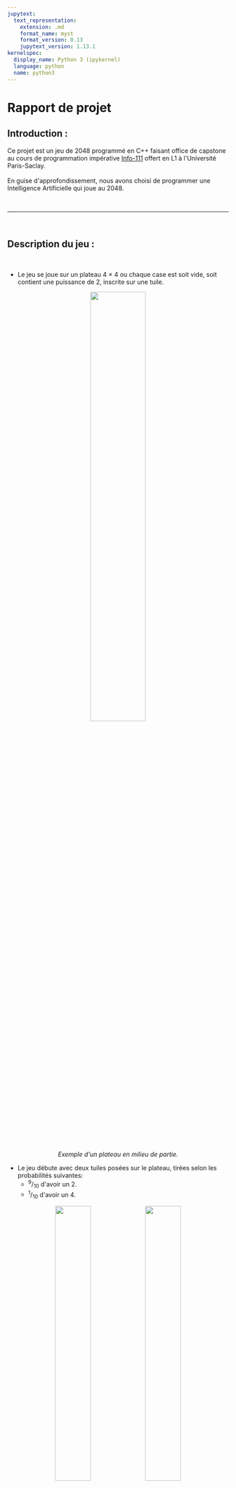 ```yaml
---
jupytext:
  text_representation:
    extension: .md
    format_name: myst
    format_version: 0.13
    jupytext_version: 1.13.1
kernelspec:
  display_name: Python 3 (ipykernel)
  language: python
  name: python3
---
```


# Rapport de projet

<!-- *Les paragraphes en italique comme celui-ci vous donnent des
indications sur le contenu attendu; ils sont à supprimer une fois
votre rapport rédigé*

*Ce rapport pourra servir de support pour votre présentation orale*

*Soyez objectifs et factuels! Vous ne serez pas évalué sur ce que vous
affirmez, mais sur la pertinence et la justesse de ce que vous
affirmez.* -->

## Introduction :
Ce projet est un jeu de 2048 programmé en C++ faisant office de capstone au cours de programmation impérative <a href="https://nicolas.thiery.name/Enseignement/Info111/index.html">Info-111</a> offert en L1 à l'Université Paris-Saclay. <br><br>En guise d'approfondissement, nous avons choisi de programmer une Intelligence Artificielle qui joue au 2048.

<br>

------

<br>

## Description du jeu :

<br>

- Le jeu se joue sur un plateau 4 × 4 ou chaque case est soit vide, soit contient une puissance de 2, inscrite sur une tuile.

<p align="center">
  <img src="./docs/8.png" align="middle" style="width:50%"><br>
  <i>Exemple d'un plateau en milieu de partie.</i>
</p>

- Le jeu débute avec deux tuiles posées sur le plateau, tirées selon les probabilités suivantes: <ul><li><sup>9</sup>/<sub>10</sub> d'avoir un 2.</li><li><sup>1</sup>/<sub>10</sub> d'avoir un 4.</li></ul>

<p align="center">
  <img src="./docs/16.PNG" align="middle" style="width:40%">
  <img src="./docs/1.PNG" align="middle" style="width:40%">
  <br><i>Deux exemples de plateaux en début de partie.</i>
</p>

- Le joueur peut déplacer les tuiles en les faisant glisser toutes ensemble dans une même direction (haut, bas, droite, gauche).
- Les tuiles ne peuvent dépasser les bords du plateau.
- Si deux tuiles de même valeur 2<sup>k</sup> sont adjacentes pendant le glissement, alors elles se combinent en une unique tuile etiquetée par la somme des valeurs ( 2<sup>k+1</sup> ) .

<p align="center">
  <img src="./docs/1.PNG" align="middle" style="width:30%">
  <img src="./docs/2.PNG" align="middle" style="width:30%">
  <img src="./docs/3.PNG" align="middle" style="width:30%">
  <img src="./docs/4.PNG" align="middle" style="width:30%">
  <img src="./docs/5.PNG" align="middle" style="width:30%">
  <img src="./docs/6.PNG" align="middle" style="width:30%"><br>
  <i>Exemple des 6 premiers plateaux d'une partie,<br> l'utilisateur à ici joué dans l'ordre:<br> Droite - Bas - Bas - Bas - Droite </i>
</p>

- Le but du jeu est de créer une tuile portant le numero 2048. 

<p align="center">
  <img src="./docs/17.png" align="middle" style="width:50%"><br>
  <i>Cependant, on pourra continuer à jouer apres avoir atteint le but, en créant des tuiles avec des numéros plus grands et ainsi ameliorer indéfiniment son score.*</i><br> <br>

</p>

- \* : la tuile maximum est 2<sup>17</sup>=131072

<p align="center">
  <img src="./docs/18.jpg" align="middle" style="width:50%"><br>
  <i>La partie est terminée, on ne peut plus combiner de tuiles.</i>
</p>

- Le jeu se termine lorsque toutes les tuiles sont occupées et que plus aucun mouvement ne permet de combiner de tuiles.

<p align="center">
  <img src="./docs/7.png" align="middle" style="width:50%"><br>
  <i>On observe bien que la partie est perdue, aucun déplacement ne modifie le plateau et il n'y à aucune tuile 2048.</i>
</p>
<br>

- Chaque combinaison de tuiles rapporte au joueur un nombre de point équivalent à la valeur de la tuile aprés la combinaison.


<p align="center" style="display:inline-block">
  <img src="./docs/9.PNG" align="middle" style="width:30%">
  <img src="./docs/10.PNG" align="middle" style="width:30%">
  <img src="./docs/11.PNG" align="middle" style="width:30%">
  <img src="./docs/12.PNG" align="middle" style="width:30%">
  <img src="./docs/13.PNG" align="middle" style="width:30%">
  <img src="./docs/14.PNG" align="middle" style="width:30%">
  <img src="./docs/15.PNG" align="middle" style="width:30%;"><br><br><br><br>
  <i><b>Exemple:</b> On observe l'augmentation <br>du score lors des combinaisons de cases. </i>
</p><br><br><br><br><br><br><br><br><br><br><br>
<br>

------

<br>
<br>
<br>
<br>

## Auteurs :
<br>

| Nom  | Prénom | Courriel | Groupe| Github |
| :-------------: | :-------------: | :-------------: | :-------------: | :-------------: |
| AIT BELKACEM  | Moncef Karim  | moncef.ait-belkacem@universite-paris-saclay.fr  | LDDIM2  |https://github.com/MK8BK|
| Chulilla-Aragon  | Pablo  | pablo.chulilla-aragon@universite-paris-saclay.fr  | LDDIM2  |https://github.com/pablo-chulilla|


<br>

------

<br>

## Résumé du travail effectué :

<!-- *Pour chaque niveau du sujet, décrire brièvement l'avancement de votre
projet. Exemples de réponses: «non traitée», «réalisée, documentée,
testée», «réalisée, sauf 2.3», «réalisée mais non testée», «réalisée
sauf 2.4 pour lequel notre programme ne compile pas». Pour les
questions «Aller plus loin» plus ouvertes, décrire plus en détail ce
que vous avez choisi de réaliser.*

*En plus du rapport, la documentation de chaque fonction dans le code
devra préciser son auteur et votre degré de confiance dans
l'implantation et les éléments factuels motivant cette confiance:
présence de tests, bogues et limitations connus, etc.* -->

**Niveau 0** : réalisée , documentée , testée.

**Niveau 1** : réalisée , documentée , testée.

**Niveau 2** : réalisée , documentée , testée.

**Niveau 3** **IA**:  réalisée, testée, à optimiser.

<br>

------

<br>

## Détails du travail effectué :

Nous regroupons ici les extraits les plus intéressants de chaque niveau.

Pour des raisons d'esthétique, nous utilisons du pseudo-code.

**Niveau 0 :**

Afin d'effectuer le déplacement vers la gauche d'un plateau, on implémente une fonction `collapseRowLeft()` et une fonction `mergeRowLeft()` qui nous pemettent d'effectuer le déplacement en trois étapes:
```{code-cell}
//deplacement vers la gauche d'un plateau

Pour chaque ligne du plateau:
    collapseRowLeft(ligne)
    mergeRowLeft(ligne);
    collapseRowleft(ligne);
```

On peut ensuite définir les trois autres deplacements en fonction du `deplacementGauche()` en créant une fonction `flippe90TrigPlus()` qui effectue la rotation d'un plateau de 90° dans le sens trigonometrique. Ainsi:
```{code-cell}
//deplacement vers la droite d'un plateau

flippe90TrigPlus(plateau)
flippe90TrigPlus(plateau)
deplacementGauche(plateau)
flippe90TrigPlus(plateau)
flippe90TrigPlus(plateau)

//deplacement vers le haut d'un plateau

flippe90TrigPlus(plateau)
deplacementGauche(plateau)
flippe90TrigPlus(plateau)
flippe90TrigPlus(plateau)
flippe90TrigPlus(plateau)

//deplacement vers le bas d'un plateau

flippe90TrigPlus(plateau)
deplacementDroite(plateau)
flippe90TrigPlus(plateau)
flippe90TrigPlus(plateau)
flippe90TrigPlus(plateau)
```

Définition d'une fonction `nouvelleTuile()` qui rajoute une nouvelle tuile à un plateau.

Aussi: définition d'une fonction `jeu()` afin de limiter la maintenance requise de `2048.cpp` .

**Niveau 1 :**

Utilisation de system("clear") afin de rafraichir l'écran du terminal.

Utilisation de la bibliothèque `<ncurses.h>` pour l'implémentation des couleurs mais aussi des flèches. À cet effet, création de deux variantes de la fonction `jeu()`: 
- `jeu_moderne()` : avec flèches.
- `jeu_moderne_couleur()` : avec flèches et couleurs.

Le but étant d'offrir le maximum de fonctionnalités sans provoquer de bugs *(exemple: terminal ne supportant pas de couleurs)*.

Définition de la fonction `score()` par récurrence:
```{code-celle}
score( ancien score , ancien plateau , nouveau plateau ):
    pour toute puissance de deux allant de 2^1 à 2^17:
        si l'occurence de cette puissance augmente suite au deplacement: 
            ajouter son double*l'augmentation au score
        si l'occurence de cette puissance reste la meme, mais que l'occurence de son double augmente:
          ajouter sa valeur*l'augmentation de son double*2

```
<i>NB: création d'une fonction deplacement() légérement modifiée, afin d'effectuer un déplacement sans ajouter de nouvelle tuile.</i>

**Niveau 2 :**

Utilisation de git comme système de contrôle de version.

Utilisation de Github pour le stockage du repositoire @<a href="https://github.com/MK8BK/ldd2048s1">lien</a>.

Utilisation d'un makefile pour le jeu 2048 et pour l'IA

**Niveau 3 :**

Nous avons decidé de programmer une IA.

L'IA reçoit un plateau à l'iteration N, effectue ses déplacements possibles, attribue un score à chacun de ses déplacements, et enfin selectionne le plus avantageux. Biensur le communique au simulateur.

Voici un diagramme explicatif.

<p align="center">
  <img src="./docs/ia_algo_blueprint.png" align="middle" style="width:90%; max-width:500px"><br>
  <i>Diagramme de l'algorithme de l'IA.</i><br> <br>
</p>

l'IA est composée de 4 parties:

  - modele (fonctions de base requises pour le déplacement d'un plateau).
  - io (fonctions d'entrées et de sorties requises pour la lecture et la communication des déplacements).
  - helper (fonctions auxiliaires qui permettent de décomposer le choix du déplacement).
  - favor (fonctions faveurs, attribuent des scores sur différentes caractéristiques d'un plateau transformé).

Voici un diagramme explicatif.

<p align="center">
  <img src="./docs/ia_blueprint.png" align="middle" style="width:80%; max-width:300px; max-height:500px"><br>
  <i>Diagramme de la structure de l'IA et son interaction avec le simulateur.</i><br> <br>
</p>

Les critères d'évaluation de la faveur d'un déplacement sont exprimées par quatre fonctions:
  - `decroissance_favor()` (Le degré de formation d'une chaine décroissante en serpentin sur le plateau)
  - `adjacency_favor()` (l'adjacence des tuiles entre elles).
  - `stability_favor()` (le taux de changement du plateau, evite les mélanges excessifs)
  - `incremented_score_favor()` (l'augmentation du score).

<p align="center">
  <img src="./docs/snake.png" align="middle" style="width:40%; max-width:500px; max-height:500px; margin-right:12px"><img src="./docs/snake2.jpg" align="middle" style="width:40%; max-width:500px; max-height:500px"><br>
  <i>exemples variés de différents degrés de formation d'une chaine décroissante en serpentin sur le plateau</i><br> <br>
</p>



Ces fonctions sont appelées par la fonction `eval_move()`, qui leur attribue à chacune un poids w<sub>n</sub> qu'elle lit dans un fichier w.txt (ce qui permet de considérables optimisations).

À son tour, la fonction `eval_move()` est appelée par la fonction `ai_answer()`. Cette fonction évalue les quatres déplacements et renvoie le plus avantageux. La fonction `main()` de `2048_IA.cpp` se charge ensuite de l'incrémentation du numéro d'iteration et de l'écriture de la réponse. La balle est dans le camp du simulateur.

**Résultats:**

<p align="center">
  <img src="./docs/milestone512.PNG" align="middle" style="width:40%; max-width:500px; max-height:500px; margin-right:12px"><img src="./docs/milestone512.PNG" align="middle" style="width:40%; max-width:500px; max-height:500px"><br>
  <i>Quelques résultats avec trés peu d'optimisation.</i><br> <br>
</p>

L'IA arrive presque toujours à au moins 512, et <sup>1</sup>/<sub>3</sub> à 1024.

Ces résultats ne sont pas encore assez concluants, des optimisations devront être effectuées. Aussi peut-être l'ajout de nouvelles fonctions de faveur, ou la supression de certaines.  


Du fait de ces scores peu encourageants, nous avons choisi le nom suivant pour l'IA lors du tournois: `BET`
<br>

------

<br>

## Démonstration
<!-- 
*Soutenez ce que vous affirmez dans la section précédente au moyen de
quelques exemples **bien choisis**. Vous pourrez par exemple compiler et
lancer certains de vos programmes, lancer des tests, etc.*

*À titre d'inspiration, vous trouverez ci-dessous comment compiler un
programme du projet depuis cette feuille. Notez comment on lance une
commande shell en la préfixant d'un point d'exclamation.*

*Ne gardez que des exemples pertinents qui mettent en valeur votre
travail. Inutile de perdre du temps sur le premier programme si vous
avez fait les suivants plus compliqués; l'auditeur se doutera bien que
vous avez réussi à le faire.* -->
Pour le jeu :
```{code-cell} ipython3
cd 12/ && make clean && make && ./2048 && cd ..
```

<br>

Petite présentation orales et visuelles des fonctions `eval_move()` et `decroissance_favor()`.

<br>

Pour l'IA :
```{code-cell} ipython3
//ouvrir deux terminaux et naviguer vers le repositoire

//dans le premier
cd /archive/tournois && ./tournois_simulation

//dans le deuxieme
cd ia/ && make clean && make && ./2048_IA
```

<br>

------

<br>

## Organisation du travail

<!-- *Décrire en quelques phrases comment vous vous êtes organisés pour
travailler sur le projet: nombre d'heures consacrées au projet,
répartition du travail dans le binôme, moyens mis en œuvre pour
collaborer, etc. Si vous avez bénéficié d'aide (en dehors de celle
de vos enseigants), précisez le.* -->

Nombre d'heures: 

- niveau 0: 16 heures.
- niveau 1: 4 heures.
- niveaux 2: 0 heures (déja implémenté).
- niveau 3 14 heures.

Répartition du travail:
- niveau 0: Moncef.
- niveau 1: Pablo.
- niveau 2: ...(déja implémenté).
- niveau 3: Algorithmie Moncef - stratégie de jeu collaborative.

Moyens de collaboration:
  - Discussions Github.
  - Issues Github.
  - Discord.
  - Bibliothèque Universitaire.

<p align="center">
  <img src="./docs/contribm.PNG" align="middle" style="width:30%; max-width:500px; max-height:500px; margin-right:12px"><img src="./docs/contribp.png" align="middle" style="width:30%; max-width:500px; max-height:500px"><img src="./docs/contributors.PNG" align="middle" style="width:30%; max-width:500px;height:100%"><br>
  <i>Historique des contributions: Moncef - Pablo 2021</i><br> <br>
</p>


<br>

------

<br>

## Prise de recul

<!-- *Décrire en quelques phrases les difficultés rencontrées, ce que vous
avez appris à l'occasion du projet, le cas échéant comment vous vous y
prendriez si vous aviez à le refaire.* -->

Les difficultés:
  - L'IA n'est toujours pas satisfaisante.

 Ce que nous avons appris:
  - L'importance de la modularité.
  - L'importance des tests.
  - Gestion du temps et des priorités.
  - La nécessité de la collaboration.
  - Développement des capacités de problem-solving.
  - Développement des capacités de problem-creating.